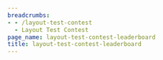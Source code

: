 ```yaml
---
breadcrumbs:
- - /layout-test-contest
  - Layout Test Contest
page_name: layout-test-contest-leaderboard
title: layout-test-contest-leaderboard
---
```


